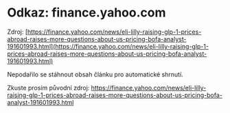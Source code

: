 # Odkaz: finance.yahoo.com

Zdroj: [https://finance.yahoo.com/news/eli-lilly-raising-glp-1-prices-abroad-raises-more-questions-about-us-pricing-bofa-analyst-191601993.html](https://finance.yahoo.com/news/eli-lilly-raising-glp-1-prices-abroad-raises-more-questions-about-us-pricing-bofa-analyst-191601993.html)

Nepodařilo se stáhnout obsah článku pro automatické shrnutí.

Zkuste prosím původní zdroj: https://finance.yahoo.com/news/eli-lilly-raising-glp-1-prices-abroad-raises-more-questions-about-us-pricing-bofa-analyst-191601993.html

